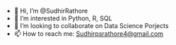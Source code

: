 - 👋 Hi, I’m @SudhirRathore
- 👀 I’m interested in Python, R, SQL
- 💞️ I’m looking to collaborate on Data Science Porjects 
- 📫 How to reach me: Sudhirpsrathore4@gmail.com

<!---
SudhirRathore/SudhirRathore is a ✨ special ✨ repository because its `README.md` (this file) appears on your GitHub profile.
You can click the Preview link to take a look at your changes.
--->
